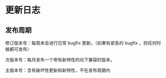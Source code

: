 <div class="changelogs">

# 更新日志



## 发布周期

修订版本号：每周末会进行日常 bugfix 更新。（如果有紧急的 bugfix ，则任何时候都可发布）

次版本号：每月发布一个带有新特性的向下兼容的版本。

主版本号：含有破坏性更新和新特性，不在发布周期内

</div>